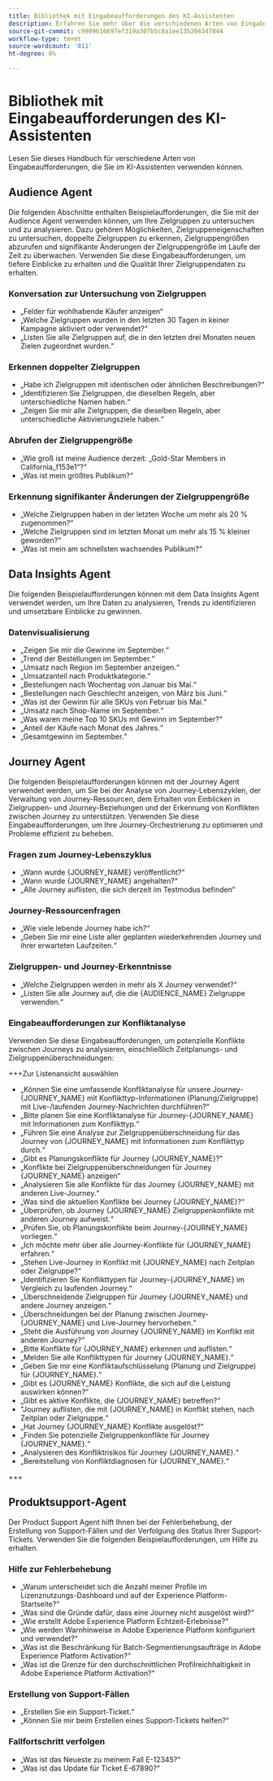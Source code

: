 ```yaml
---
title: Bibliothek mit Eingabeaufforderungen des KI-Assistenten
description: Erfahren Sie mehr über die verschiedenen Arten von Eingabeaufforderungen und Eingabeaufforderungsmustern, die Sie bei der Abfrage des KI-Assistenten verwenden können.
source-git-commit: c9909616697ef319a307b5c8a1ee135204347844
workflow-type: tm+mt
source-wordcount: '811'
ht-degree: 0%

---
```


# Bibliothek mit Eingabeaufforderungen des KI-Assistenten

Lesen Sie dieses Handbuch für verschiedene Arten von Eingabeaufforderungen, die Sie im KI-Assistenten verwenden können.

## Audience Agent

Die folgenden Abschnitte enthalten Beispielaufforderungen, die Sie mit der Audience Agent verwenden können, um Ihre Zielgruppen zu untersuchen und zu analysieren. Dazu gehören Möglichkeiten, Zielgruppeneigenschaften zu untersuchen, doppelte Zielgruppen zu erkennen, Zielgruppengrößen abzurufen und signifikante Änderungen der Zielgruppengröße im Laufe der Zeit zu überwachen. Verwenden Sie diese Eingabeaufforderungen, um tiefere Einblicke zu erhalten und die Qualität Ihrer Zielgruppendaten zu erhalten.

### Konversation zur Untersuchung von Zielgruppen

- „Felder für wohlhabende Käufer anzeigen“
- „Welche Zielgruppen wurden in den letzten 30 Tagen in keiner Kampagne aktiviert oder verwendet?“
- „Listen Sie alle Zielgruppen auf, die in den letzten drei Monaten neuen Zielen zugeordnet wurden.“

### Erkennen doppelter Zielgruppen

- „Habe ich Zielgruppen mit identischen oder ähnlichen Beschreibungen?“
- „Identifizieren Sie Zielgruppen, die dieselben Regeln, aber unterschiedliche Namen haben.“
- „Zeigen Sie mir alle Zielgruppen, die dieselben Regeln, aber unterschiedliche Aktivierungsziele haben.“

### Abrufen der Zielgruppengröße

- „Wie groß ist meine Audience derzeit: „Gold-Star Members in California_f153e1“?“
- „Was ist mein größtes Publikum?“

### Erkennung signifikanter Änderungen der Zielgruppengröße

- „Welche Zielgruppen haben in der letzten Woche um mehr als 20 % zugenommen?“
- „Welche Zielgruppen sind im letzten Monat um mehr als 15 % kleiner geworden?“
- „Was ist mein am schnellsten wachsendes Publikum?“

## Data Insights Agent

Die folgenden Beispielaufforderungen können mit dem Data Insights Agent verwendet werden, um Ihre Daten zu analysieren, Trends zu identifizieren und umsetzbare Einblicke zu gewinnen.

### Datenvisualisierung

- „Zeigen Sie mir die Gewinne im September.“
- „Trend der Bestellungen im September.“
- „Umsatz nach Region im September anzeigen.“
- „Umsatzanteil nach Produktkategorie.“
- „Bestellungen nach Wochentag von Januar bis Mai.“
- „Bestellungen nach Geschlecht anzeigen, von März bis Juni.“
- „Was ist der Gewinn für alle SKUs von Februar bis Mai.“
- „Umsatz nach Shop-Name im September.“
- „Was waren meine Top 10 SKUs mit Gewinn im September?“
- „Anteil der Käufe nach Monat des Jahres.“
- „Gesamtgewinn im September.“

## Journey Agent

Die folgenden Beispielaufforderungen können mit der Journey Agent verwendet werden, um Sie bei der Analyse von Journey-Lebenszyklen, der Verwaltung von Journey-Ressourcen, dem Erhalten von Einblicken in Zielgruppen- und Journey-Beziehungen und der Erkennung von Konflikten zwischen Journey zu unterstützen. Verwenden Sie diese Eingabeaufforderungen, um Ihre Journey-Orchestrierung zu optimieren und Probleme effizient zu beheben.

### Fragen zum Journey-Lebenszyklus

- „Wann wurde {JOURNEY_NAME} veröffentlicht?“
- „Wann wurde {JOURNEY_NAME} angehalten?“
- „Alle Journey auflisten, die sich derzeit im Testmodus befinden“

### Journey-Ressourcenfragen

- „Wie viele lebende Journey habe ich?“
- „Geben Sie mir eine Liste aller geplanten wiederkehrenden Journey und ihrer erwarteten Laufzeiten.“

### Zielgruppen- und Journey-Erkenntnisse

- „Welche Zielgruppen werden in mehr als X Journey verwendet?“
- „Listen Sie alle Journey auf, die die {AUDIENCE_NAME} Zielgruppe verwenden.“

### Eingabeaufforderungen zur Konfliktanalyse

Verwenden Sie diese Eingabeaufforderungen, um potenzielle Konflikte zwischen Journeys zu analysieren, einschließlich Zeitplanungs- und Zielgruppenüberschneidungen:

+++Zur Listenansicht auswählen

- „Können Sie eine umfassende Konfliktanalyse für unsere Journey-{JOURNEY_NAME} mit Konflikttyp-Informationen (Planung/Zielgruppe) mit Live-/laufenden Journey-Nachrichten durchführen?“
- „Bitte planen Sie eine Konfliktanalyse für Journey-{JOURNEY_NAME} mit Informationen zum Konflikttyp.“
- „Führen Sie eine Analyse zur Zielgruppenüberschneidung für das Journey von {JOURNEY_NAME} mit Informationen zum Konflikttyp durch.“
- „Gibt es Planungskonflikte für Journey {JOURNEY_NAME}?“
- „Konflikte bei Zielgruppenüberschneidungen für Journey {JOURNEY_NAME} anzeigen“
- „Analysieren Sie alle Konflikte für das Journey {JOURNEY_NAME} mit anderen Live-Journey.“
- „Was sind die aktuellen Konflikte bei Journey {JOURNEY_NAME}?“
- „Überprüfen, ob Journey {JOURNEY_NAME} Zielgruppenkonflikte mit anderen Journey aufweist.“
- „Prüfen Sie, ob Planungskonflikte beim Journey-{JOURNEY_NAME} vorliegen.“
- „Ich möchte mehr über alle Journey-Konflikte für {JOURNEY_NAME} erfahren.“
- „Stehen Live-Journey in Konflikt mit {JOURNEY_NAME} nach Zeitplan oder Zielgruppe?“
- „Identifizieren Sie Konflikttypen für Journey-{JOURNEY_NAME} im Vergleich zu laufenden Journey.“
- „Überschneidende Zielgruppen für Journey {JOURNEY_NAME} und andere Journey anzeigen.“
- „Überschneidungen bei der Planung zwischen Journey-{JOURNEY_NAME} und Live-Journey hervorheben.“
- „Steht die Ausführung von Journey {JOURNEY_NAME} im Konflikt mit anderen Journey?“
- „Bitte Konflikte für {JOURNEY_NAME} erkennen und auflisten.“
- „Melden Sie alle Konflikttypen für Journey {JOURNEY_NAME}.“
- „Geben Sie mir eine Konfliktaufschlüsselung (Planung und Zielgruppe) für {JOURNEY_NAME}.“
- „Gibt es {JOURNEY_NAME} Konflikte, die sich auf die Leistung auswirken können?“
- „Gibt es aktive Konflikte, die {JOURNEY_NAME} betreffen?“
- &quot;Journey auflisten, die mit {JOURNEY_NAME} in Konflikt stehen, nach Zeitplan oder Zielgruppe.“
- „Hat Journey {JOURNEY_NAME} Konflikte ausgelöst?“
- „Finden Sie potenzielle Zielgruppenkonflikte für Journey {JOURNEY_NAME}.“
- „Analysieren des Konfliktrisikos für Journey {JOURNEY_NAME}.“
- „Bereitstellung von Konfliktdiagnosen für {JOURNEY_NAME}.“

+++

## Produktsupport-Agent

Der Product Support Agent hilft Ihnen bei der Fehlerbehebung, der Erstellung von Support-Fällen und der Verfolgung des Status Ihrer Support-Tickets. Verwenden Sie die folgenden Beispielaufforderungen, um Hilfe zu erhalten.

### Hilfe zur Fehlerbehebung

- „Warum unterscheidet sich die Anzahl meiner Profile im Lizenznutzungs-Dashboard und auf der Experience Platform-Startseite?“
- „Was sind die Gründe dafür, dass eine Journey nicht ausgelöst wird?“
- „Wie erstellt Adobe Experience Platform Echtzeit-Erlebnisse?“
- „Wie werden Warnhinweise in Adobe Experience Platform konfiguriert und verwendet?“
- „Was ist die Beschränkung für Batch-Segmentierungsaufträge in Adobe Experience Platform Activation?“
- „Was ist die Grenze für den durchschnittlichen Profilreichhaltigkeit in Adobe Experience Platform Activation?“

### Erstellung von Support-Fällen

- „Erstellen Sie ein Support-Ticket.“
- „Können Sie mir beim Erstellen eines Support-Tickets helfen?“

### Fallfortschritt verfolgen

- „Was ist das Neueste zu meinem Fall E-12345?“
- „Was ist das Update für Ticket E-67890?“
